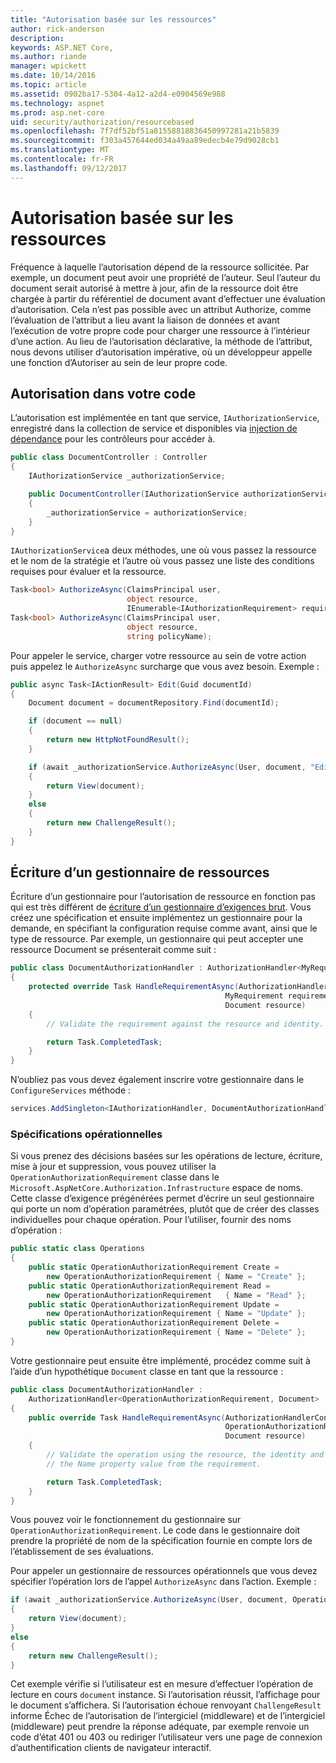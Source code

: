```yaml
---
title: "Autorisation basée sur les ressources"
author: rick-anderson
description: 
keywords: ASP.NET Core,
ms.author: riande
manager: wpickett
ms.date: 10/14/2016
ms.topic: article
ms.assetid: 0902ba17-5304-4a12-a2d4-e0904569e988
ms.technology: aspnet
ms.prod: asp.net-core
uid: security/authorization/resourcebased
ms.openlocfilehash: 7f7df52bf51a81558818836450997281a21b5839
ms.sourcegitcommit: f303a457644ed034a49aa89edecb4e79d9028cb1
ms.translationtype: MT
ms.contentlocale: fr-FR
ms.lasthandoff: 09/12/2017
---
```

# <a name="resource-based-authorization"></a>Autorisation basée sur les ressources

<a name=security-authorization-resource-based></a>

Fréquence à laquelle l’autorisation dépend de la ressource sollicitée. Par exemple, un document peut avoir une propriété de l’auteur. Seul l’auteur du document serait autorisé à mettre à jour, afin de la ressource doit être chargée à partir du référentiel de document avant d’effectuer une évaluation d’autorisation. Cela n’est pas possible avec un attribut Authorize, comme l’évaluation de l’attribut a lieu avant la liaison de données et avant l’exécution de votre propre code pour charger une ressource à l’intérieur d’une action. Au lieu de l’autorisation déclarative, la méthode de l’attribut, nous devons utiliser d’autorisation impérative, où un développeur appelle une fonction d’Autoriser au sein de leur propre code.

## <a name="authorizing-within-your-code"></a>Autorisation dans votre code

L’autorisation est implémentée en tant que service, `IAuthorizationService`, enregistré dans la collection de service et disponibles via [injection de dépendance](../../fundamentals/dependency-injection.md#fundamentals-dependency-injection) pour les contrôleurs pour accéder à.

```csharp
public class DocumentController : Controller
{
    IAuthorizationService _authorizationService;

    public DocumentController(IAuthorizationService authorizationService)
    {
        _authorizationService = authorizationService;
    }
}
```

`IAuthorizationService`a deux méthodes, une où vous passez la ressource et le nom de la stratégie et l’autre où vous passez une liste des conditions requises pour évaluer et la ressource.

```csharp
Task<bool> AuthorizeAsync(ClaimsPrincipal user,
                          object resource,
                          IEnumerable<IAuthorizationRequirement> requirements);
Task<bool> AuthorizeAsync(ClaimsPrincipal user,
                          object resource,
                          string policyName);
```

<a name=security-authorization-resource-based-imperative></a>

Pour appeler le service, charger votre ressource au sein de votre action puis appelez le `AuthorizeAsync` surcharge que vous avez besoin. Exemple :

```csharp
public async Task<IActionResult> Edit(Guid documentId)
{
    Document document = documentRepository.Find(documentId);

    if (document == null)
    {
        return new HttpNotFoundResult();
    }

    if (await _authorizationService.AuthorizeAsync(User, document, "EditPolicy"))
    {
        return View(document);
    }
    else
    {
        return new ChallengeResult();
    }
}
```

## <a name="writing-a-resource-based-handler"></a>Écriture d’un gestionnaire de ressources

Écriture d’un gestionnaire pour l’autorisation de ressource en fonction pas qui est très différent de [écriture d’un gestionnaire d’exigences brut](policies.md#security-authorization-policies-based-authorization-handler). Vous créez une spécification et ensuite implémentez un gestionnaire pour la demande, en spécifiant la configuration requise comme avant, ainsi que le type de ressource. Par exemple, un gestionnaire qui peut accepter une ressource Document se présenterait comme suit :

```csharp
public class DocumentAuthorizationHandler : AuthorizationHandler<MyRequirement, Document>
{
    protected override Task HandleRequirementAsync(AuthorizationHandlerContext context,
                                                MyRequirement requirement,
                                                Document resource)
    {
        // Validate the requirement against the resource and identity.

        return Task.CompletedTask;
    }
}
```

N’oubliez pas vous devez également inscrire votre gestionnaire dans le `ConfigureServices` méthode :

```csharp
services.AddSingleton<IAuthorizationHandler, DocumentAuthorizationHandler>();
```

### <a name="operational-requirements"></a>Spécifications opérationnelles

Si vous prenez des décisions basées sur les opérations de lecture, écriture, mise à jour et suppression, vous pouvez utiliser la `OperationAuthorizationRequirement` classe dans le `Microsoft.AspNetCore.Authorization.Infrastructure` espace de noms. Cette classe d’exigence prégénérées permet d’écrire un seul gestionnaire qui porte un nom d’opération paramétrées, plutôt que de créer des classes individuelles pour chaque opération. Pour l’utiliser, fournir des noms d’opération :

```csharp
public static class Operations
{
    public static OperationAuthorizationRequirement Create =
        new OperationAuthorizationRequirement { Name = "Create" };
    public static OperationAuthorizationRequirement Read =
        new OperationAuthorizationRequirement   { Name = "Read" };
    public static OperationAuthorizationRequirement Update =
        new OperationAuthorizationRequirement { Name = "Update" };
    public static OperationAuthorizationRequirement Delete =
        new OperationAuthorizationRequirement { Name = "Delete" };
}
```

Votre gestionnaire peut ensuite être implémenté, procédez comme suit à l’aide d’un hypothétique `Document` classe en tant que la ressource :

```csharp
public class DocumentAuthorizationHandler :
    AuthorizationHandler<OperationAuthorizationRequirement, Document>
{
    public override Task HandleRequirementAsync(AuthorizationHandlerContext context,
                                                OperationAuthorizationRequirement requirement,
                                                Document resource)
    {
        // Validate the operation using the resource, the identity and
        // the Name property value from the requirement.

        return Task.CompletedTask;
    }
}
```

Vous pouvez voir le fonctionnement du gestionnaire sur `OperationAuthorizationRequirement`. Le code dans le gestionnaire doit prendre la propriété de nom de la spécification fournie en compte lors de l’établissement de ses évaluations.

Pour appeler un gestionnaire de ressources opérationnels que vous devez spécifier l’opération lors de l’appel `AuthorizeAsync` dans l’action. Exemple :

```csharp
if (await _authorizationService.AuthorizeAsync(User, document, Operations.Read))
{
    return View(document);
}
else
{
    return new ChallengeResult();
}
```

Cet exemple vérifie si l’utilisateur est en mesure d’effectuer l’opération de lecture en cours `document` instance. Si l’autorisation réussit, l’affichage pour le document s’affichera. Si l’autorisation échoue renvoyant `ChallengeResult` informe Échec de l’autorisation de l’intergiciel (middleware) et de l’intergiciel (middleware) peut prendre la réponse adéquate, par exemple renvoie un code d’état 401 ou 403 ou rediriger l’utilisateur vers une page de connexion d’authentification clients de navigateur interactif.

